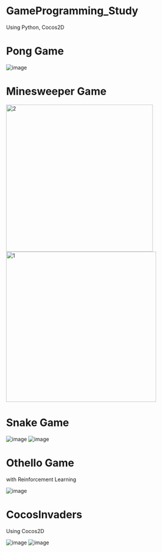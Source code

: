 # GameProgramming_Study
Using Python, Cocos2D


# Pong Game
![image](https://github.com/Imeamangryang/GameProgramming_Study/assets/100024733/c618fe1a-cdee-44cd-8279-e888a0750813)

# Minesweeper Game
<img width="398" alt="2" src="https://github.com/Imeamangryang/GameProgramming_Study/assets/100024733/42ba9efa-7e51-4047-aacc-eb75ced21ae5">
<img width="407" alt="1" src="https://github.com/Imeamangryang/GameProgramming_Study/assets/100024733/e5c9d7f9-dffa-4c18-8d06-3d7dcbf753c8">

# Snake Game
![image](https://github.com/Imeamangryang/GameProgramming_Study/assets/100024733/1d5bb355-0006-4ec9-8bed-e85a8281e505)
![image](https://github.com/Imeamangryang/GameProgramming_Study/assets/100024733/c158a812-8ac7-4dc7-8bb0-303cf1cf0c55)

# Othello Game 
with Reinforcement Learning 

![image](https://github.com/Imeamangryang/GameProgramming_Study/assets/100024733/4674efa3-7f64-47a7-8e16-a0b8225cba40)

# CocosInvaders
Using Cocos2D

![image](https://github.com/Imeamangryang/GameProgramming_Study/assets/100024733/21f8be61-32a7-45be-812f-a21e2f7266d3)
![image](https://github.com/Imeamangryang/GameProgramming_Study/assets/100024733/0e305aba-aca2-448e-ab7d-636eabd428fa)


